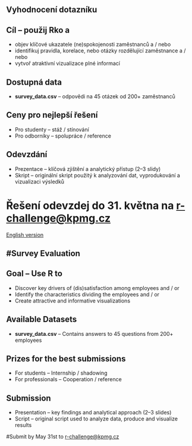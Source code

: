 ## Vyhodnocení dotazníku

## Cíl – použij Rko a 
* objev klíčové ukazatele (ne)spokojenosti zaměstnanců a / nebo
* identifikuj pravidla, korelace, nebo otázky rozdělující zaměstnance a / nebo
* vytvoř atraktivní vizualizace plné informací

## Dostupná data

* **survey_data.csv** – odpovědi na 45 otázek od 200+ zaměstnanců
 
## Ceny pro nejlepší řešení

* Pro studenty – stáž / stínování 
* Pro odborníky – spolupráce / reference 

## Odevzdání

* Prezentace – klíčová zjištění a analytický přístup (2–3 slidy) 
* Skript – originální skript použitý k analyzování dat, vyprodukování a vizualizaci výsledků

# Řešení odevzdej do 31. května na r-challenge@kpmg.cz 



[English version](#survey-evaluation)

## #Survey Evaluation

## Goal – Use R to
* Discover key drivers of (dis)satisfaction among employees and / or
* Identify the characteristics dividing the employees and / or
* Create attractive and informative visualizations

## Available Datasets

* **survey_data.csv** – Contains answers to 45 questions from 200+ employees

## Prizes for the best submissions

* For students – Internship / shadowing
* For professionals – Cooperation / reference

## Submission

* Presentation – key findings and analytical approach (2–3 slides) 
* Script – original script used to analyze data, produce and visualize results

#Submit by May 31st to r-challenge@kpmg.cz 
